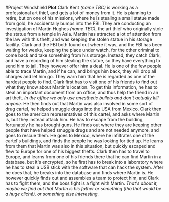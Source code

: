 ﻿#Project Windshield **Plot**
Clark Kent *(name TBC)* is working as a professional art thief, and gets a lot of money from it. He is planning to retire, but on one of his missions, where he is stealing a small statue made from gold, he accidentally bumps into the FBI. They are conducting an investigation of Martin Hughes *(name TBC)*, the art thief who originally stole the statue from a temple in Asia. Martin has attracted a lot of attention from the law with this theft, and was keeping the stolen statue in his storage facility. Clark and the FBI both found out where it was, and the FBI has been waiting for weeks, keeping the place under watch, for the other criminal to come back and take something from his storage. Instead, they catch Clark, and have a recording of him stealing the statue, so they have everything to send him to jail. They however offer him a deal. He is one of the few people able to trace Martin, and if he can, and brings him back, they will drop all charges and let him go. They warn him that he is regarded as one of the hardest people to find.
Clark first has to visit one of his friends to find out what they know about Martin's location. To get this information, he has to steal an important document from an office, and thus help the friend in an art theft. *In the office we only use anesthetic bullets and don't actually kill anyone.* He then finds out that Martin was also involved in some sort of drug cartel, he helped smuggle drugs into the USA from Mexico.
Clark then goes to the american representatives of this cartel, and asks where Martin is, but they instead attack him. He has to escape from the building, fortunately he has brought guns. He finds out where they are keeping other people that have helped smuggle drugs and are not needed anymore, and goes to rescue them.
He goes to Mexico, where he infiltrates one of the cartel's buildings, and finds the people he was looking for tied up. He learns from them that Martin was also in this situation, but quickly escaped and flew to Europe for one of his biggest thefts.
Clark then has to travel to Europe, and learns from one of his friends there that he can find Martin in a database, but it's encrypted, so he first has to break into a laboratory where he has to steal a USB stick with the software that can hack the system. After he does that, he breaks into the database and finds where Martin is. He however quickly finds out and assembles a team to protect him, and Clark has to fight them, and the boss fight is a fight with Martin.
*That's about it, maybe we find out that Martin is his father or something (tho that would be a huge cliché), or something else interesting.*